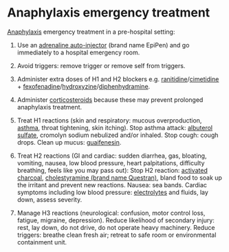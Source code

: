 [//]: # (
source: gpt-3 + jph editing
tags: treatments
)

# Anaphylaxis emergency treatment

[Anaphylaxis](../anaphylaxis/) emergency treatment in a pre-hospital setting:

1. Use an [adrenaline auto-injector](../adrenaline-auto-injector) (brand name EpiPen) and go immediately to a hospital emergency room.

2. Avoid triggers: remove trigger or remove self from triggers.

3. Administer extra doses of H1 and H2 blockers e.g. [ranitidine](../ranitidine)/[cimetidine](../cimetidine/) + [fexofenadine](../fexofenadine)/[hydroxyzine](../hydroxyzine/)/[diphenhydramine](../diphenhydramine/).

4. Administer [corticosteroids](../corticosteroids) because these may prevent prolonged anaphylaxis treatment.

5. Treat H1 reactions (skin and respiratory: mucous overproduction, [asthma](../asthma/), throat tightening, skin itching). Stop asthma attack: [albuterol sulfate](../albuterol-sulfate/), cromolyn sodium nebulized and/or inhaled. Stop cough: cough drops. Clean up mucus: [guaifenesin](../guaifenesin/).

6. Treat H2 reactions (GI and cardiac: sudden diarrhea, gas, bloating, vomiting, nausea, low blood pressure, heart palpitations, difficulty breathing, feels like you may pass out): Stop H2 reaction: [activated charcoal](../activated-charcoal), [cholestyramine (brand name Questran)](../cholestyramine/), bland food to soak up the irritant and prevent new reactions. Nausea: sea bands. Cardiac symptoms including low blood pressure: [electrolytes](../electrolytes/) and fluids, lay down, assess severity.

7. Manage H3 reactions (neurological: confusion, motor control loss, fatigue, migraine, depression). Reduce likelihood of secondary injury: rest, lay down, do not drive, do not operate heavy machinery. Reduce triggers: breathe clean fresh air; retreat to safe room or environmental containment unit.
